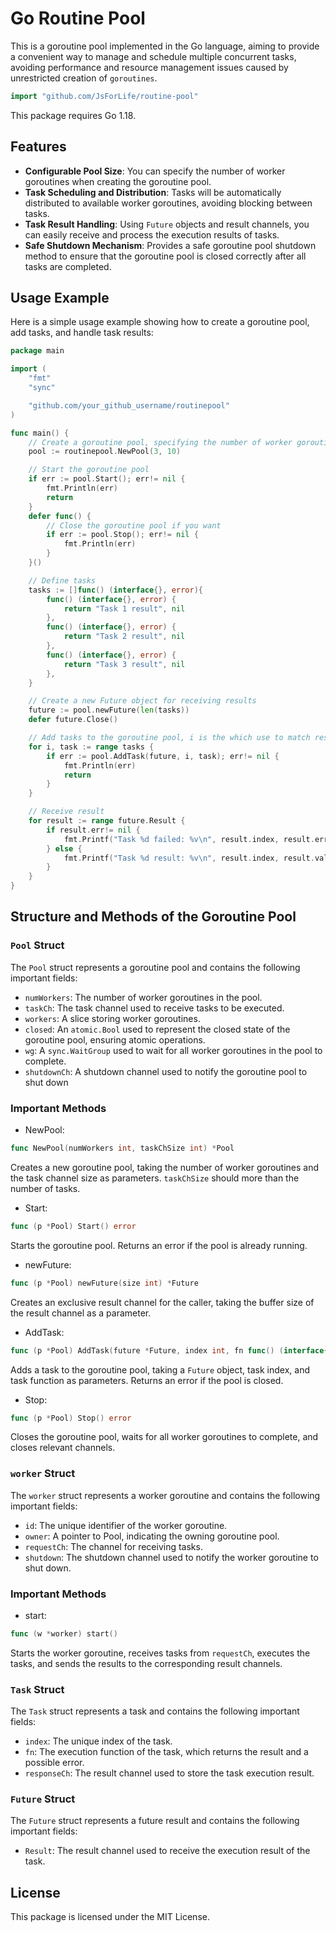# Go Routine Pool
This is a goroutine pool implemented in the Go language, aiming to provide a convenient way to manage and schedule multiple concurrent tasks, avoiding performance and resource management issues caused by unrestricted creation of `goroutines`.

```go
import "github.com/JsForLife/routine-pool"
```

This package requires Go 1.18.

## Features
- **Configurable Pool Size**: You can specify the number of worker goroutines when creating the goroutine pool.
- **Task Scheduling and Distribution**: Tasks will be automatically distributed to available worker goroutines, avoiding blocking between tasks.
- **Task Result Handling**: Using `Future` objects and result channels, you can easily receive and process the execution results of tasks.
- **Safe Shutdown Mechanism**: Provides a safe goroutine pool shutdown method to ensure that the goroutine pool is closed correctly after all tasks are completed.

## Usage Example
Here is a simple usage example showing how to create a goroutine pool, add tasks, and handle task results:
```go
package main

import (
    "fmt"
    "sync"

    "github.com/your_github_username/routinepool"
)

func main() {
    // Create a goroutine pool, specifying the number of worker goroutines and the task channel size (Make sure it's more than the number of tasks)
    pool := routinepool.NewPool(3, 10)

    // Start the goroutine pool
    if err := pool.Start(); err!= nil {
        fmt.Println(err)
        return
    }
    defer func() {
        // Close the goroutine pool if you want
        if err := pool.Stop(); err!= nil {
            fmt.Println(err)
        }
    }()

    // Define tasks
    tasks := []func() (interface{}, error){
        func() (interface{}, error) {
            return "Task 1 result", nil
        },
        func() (interface{}, error) {
            return "Task 2 result", nil
        },
        func() (interface{}, error) {
            return "Task 3 result", nil
        },
    }

    // Create a new Future object for receiving results
    future := pool.newFuture(len(tasks))
    defer future.Close()

    // Add tasks to the goroutine pool, i is the which use to match result
    for i, task := range tasks {
        if err := pool.AddTask(future, i, task); err!= nil {
            fmt.Println(err)
            return
        }
    }

    // Receive result
    for result := range future.Result {
        if result.err!= nil {
            fmt.Printf("Task %d failed: %v\n", result.index, result.err)
        } else {
            fmt.Printf("Task %d result: %v\n", result.index, result.value)
        }
    }
}
```

## Structure and Methods of the Goroutine Pool
### `Pool` Struct
The `Pool` struct represents a goroutine pool and contains the following important fields:
- `numWorkers`: The number of worker goroutines in the pool.
- `taskCh`: The task channel used to receive tasks to be executed.
- `workers`: A slice storing worker goroutines.
- `closed`: An `atomic.Bool` used to represent the closed state of the goroutine pool, ensuring atomic operations.
- `wg`: A `sync.WaitGroup` used to wait for all worker goroutines in the pool to complete.
- `shutdownCh`: A shutdown channel used to notify the goroutine pool to shut down

### Important Methods
- NewPool:
```go
func NewPool(numWorkers int, taskChSize int) *Pool
```
Creates a new goroutine pool, taking the number of worker goroutines and the task channel size as parameters. `taskChSize` should more than the number of tasks.

- Start:
```go
func (p *Pool) Start() error
```
Starts the goroutine pool. Returns an error if the pool is already running.
- newFuture:
```go
func (p *Pool) newFuture(size int) *Future
```
Creates an exclusive result channel for the caller, taking the buffer size of the result channel as a parameter.
- AddTask:
```go
func (p *Pool) AddTask(future *Future, index int, fn func() (interface{}, error)) error
```
Adds a task to the goroutine pool, taking a `Future` object, task index, and task function as parameters. Returns an error if the pool is closed.
- Stop:
```go
func (p *Pool) Stop() error
```
Closes the goroutine pool, waits for all worker goroutines to complete, and closes relevant channels.

### `worker` Struct
The `worker` struct represents a worker goroutine and contains the following important fields:
- `id`: The unique identifier of the worker goroutine.
- `owner`: A pointer to Pool, indicating the owning goroutine pool.
- `requestCh`: The channel for receiving tasks.
- `shutdown`: The shutdown channel used to notify the worker goroutine to shut down.

### Important Methods
- start:
```go
func (w *worker) start()
```
Starts the worker goroutine, receives tasks from `requestCh`, executes the tasks, and sends the results to the corresponding result channels.

### `Task` Struct
The `Task` struct represents a task and contains the following important fields:
- `index`: The unique index of the task.
- `fn`: The execution function of the task, which returns the result and a possible error.
- `responseCh`: The result channel used to store the task execution result.

### `Future` Struct
The `Future` struct represents a future result and contains the following important fields:
- `Result`: The result channel used to receive the execution result of the task.

## License
This package is licensed under the MIT License.
